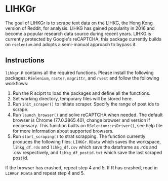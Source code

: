 # LIHKGr
The goal of LIHKGr is to scrape text data on the LIHKG, the Hong Kong version of Reddit, for analysis. LIHKG has gained popularity in 2016 and become a popular research data source during recent years. LIHKG is currently protected by Google's reCAPTCHA, this package currently builds on `rselenium` and adopts a semi-manual approach to bypass it.

## Instructions
`lihkgr.R` contains all the required functions. Please install the following packages: `RSelenium`, `raster`, `magrittr`, and `rvest` and follow the following workflows: 

1. Run the R sciprt to load the packages and define all the functions.
2. Set working directory, temporary files will be stored here.
3. Run `init_scraper()` to initiate scraper. Specify the range of post ids to scrape.
4. Run `launch_browser()` and solve reCAPTCHA when needed. The default browser is Chrome (77.0.3865.40), change browser and version if neccessary. This function builts on `RSelenium::rsDriver()`, see help file for more information about supported browsers.
5. Run `start_scraping()` to strat scrapping. The function currently produces the following files: `LIHKGr.RData` which saves the workspace, `lihkg_df.rds` and `lihkg_df.csv` which save the dataframe as .rds and .csv respectively, and `lihkg_df_postid.txt` which save the last scraped post id.

If the browser has crashed, repeat step 4 and 5. If R has crashed, read in `LIHKGr.RData` and repeat step 4 and 5.
